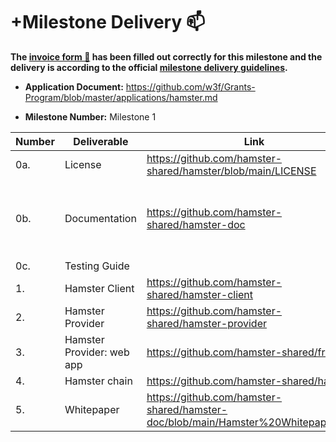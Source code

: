 # +Milestone Delivery 📫

**The [invoice form 📝](https://docs.google.com/forms/d/e/1FAIpQLSdSqj2vYjvpiIytkjcc40Pwl0Eg76WGUAq5L9e8eFuuOegmLw/viewform) has been filled out correctly for this milestone and the delivery is according to the official [milestone delivery guidelines](https://github.com/w3f/General-Grants-Program/blob/master/grants/milestone-deliverables-guidelines.md).**

- **Application Document:** https://github.com/w3f/Grants-Program/blob/master/applications/hamster.md

- **Milestone Number:** Milestone 1


| Number | Deliverable               | Link                                                         | Notes                                   |
| ------ | ------------------------- | ------------------------------------------------------------ | --------------------------------------- |
| 0a.    | License                   | https://github.com/hamster-shared/hamster/blob/main/LICENSE  | Apache 2.0                              |
| 0b.    | Documentation             | https://github.com/hamster-shared/hamster-doc                | Includes all tutorials and white papers |
| 0c.    | Testing Guide             |                                                              |                                         |
| 1.     | Hamster Client            | https://github.com/hamster-shared/hamster-client             |                                         |
| 2.     | Hamster Provider          | https://github.com/hamster-shared/hamster-provider           |                                         |
| 3.     | Hamster Provider: web app | https://github.com/hamster-shared/frontend                   |                                         |
| 4.     | Hamster chain             | https://github.com/hamster-shared/hamster                    |                                         |
| 5.     | Whitepaper                | https://github.com/hamster-shared/hamster-doc/blob/main/Hamster%20Whitepaper.docx |                                         |

